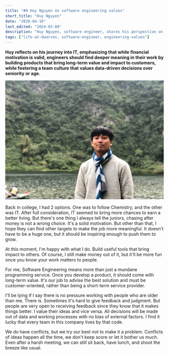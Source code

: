 ```yaml
---
title: "#0 Huy Nguyen on software engineering values"
short_title: "Huy Nguyen"
date: "2020-04-10"
last_edited: "2024-03-08"
description: "Huy Nguyen, software engineer, shares his perspective on how software engineering should deliver long-term value beyond programming, and his approach to leading a team despite age differences"
tags: ["life-at-dwarves, software-engineer, engineering-values"]
---
```


**Huy reflects on his journey into IT, emphasizing that while financial motivation is valid, engineers should find deeper meaning in their work by building products that bring long-term value and impact to customers, while fostering a team culture that values data-driven decisions over seniority or age.**

![Huy Nguyen discussing with team members](assets/notion-image-1744047125987-qrmep.webp)

Back in college, I had 2 options. One was to follow Chemistry, and the other was IT. After full consideration, IT seemed to bring more chances to earn a better living. But there's one thing I always tell the juniors, chasing after money is not a wrong choice. It's a solid motivation. But other than that, I hope they can find other targets to make the job more meaningful. It doesn't have to be a huge one, but it should be inspiring enough to push them to grow.

At this moment, I'm happy with what I do. Build useful tools that bring impact to others. Of course, I still make money out of it, but it'll be more fun once you know your work matters to people.

For me, Software Engineering means more than just a mundane programming service. Once you develop a product, it should come with long-term value. It's our job to advise the best solution and must be customer-oriented, rather than being a short-term service provider.

I'll be lying if I say there is no pressure working with people who are older than me. There is. Sometimes it's hard to give feedback and judgment. But people are very open to receiving feedback since they know that it makes things better. I value their ideas and vice versa. All decisions will be made out of data and working processes with no bias of external factors. I find it lucky that every team in this company lives by that code.

We do have conflicts, but we try our best not to make it a problem. Conflicts of ideas happen all the time, we don't keep score or let it bother us much. Even after a harsh meeting, we can still sit back, have lunch, and shoot the breeze like usual.
